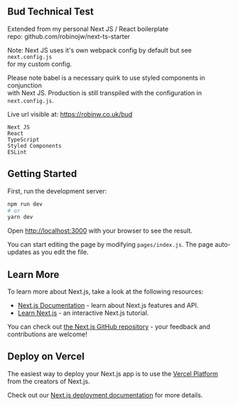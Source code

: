 ## Bud Technical Test

Extended from my personal Next JS / React boilerplate <br/>
repo: github.com/robinojw/next-ts-starter

Note:
Next JS uses it's own webpack config by default but see `next.config.js` <br/>
for my custom config.

Please note babel is a necessary quirk to use styled components in conjunction<br/>
with Next JS. Production is still transpiled with the configuration in<br/>
`next.config.js`.

Live url visible at: https://robinw.co.uk/bud

`Next JS`<br/>
`React`<br/>
`TypeScript`<br/>
`Styled Components`<br/>
`ESLint`<br/>

## Getting Started

First, run the development server:

```bash
npm run dev
# or
yarn dev
```

Open [http://localhost:3000](http://localhost:3000) with your browser to see the result.

You can start editing the page by modifying `pages/index.js`. The page auto-updates as you edit the file.

## Learn More

To learn more about Next.js, take a look at the following resources:

- [Next.js Documentation](https://nextjs.org/docs) - learn about Next.js features and API.
- [Learn Next.js](https://nextjs.org/learn) - an interactive Next.js tutorial.

You can check out [the Next.js GitHub repository](https://github.com/vercel/next.js/) - your feedback and contributions are welcome!

## Deploy on Vercel

The easiest way to deploy your Next.js app is to use the [Vercel Platform](https://vercel.com/new?utm_medium=default-template&filter=next.js&utm_source=create-next-app&utm_campaign=create-next-app-readme) from the creators of Next.js.

Check out our [Next.js deployment documentation](https://nextjs.org/docs/deployment) for more details.
